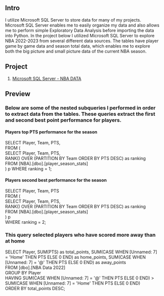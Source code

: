 ## Intro
I utilize Microsoft SQL Server to store data for many of my projects. Microsoft SQL Server enables me to easily organize my data and also allows me to perform simple
Exploratory Data Analysis before importing the data into Python. In the project below I utilized Microsoft SQL Server to explore NBA 2022-2023 from several different data sources. The tables have player game by game data and season total data, which enables me to explore both the big picture and small picture data of the current NBA season.

## Project
1. [Microsoft SQL Server - NBA DATA](https://github.com/djbrown227/Daniel_Portfolio/tree/main/SQL%20Projects/SQL%20Project)

## Preview
### Below are some of the nested subqueries I performed in order to extract data from the tables. These queries extract the first and second best point performance for players.

#### Players top PTS performance for the season<br>
SELECT Player, Team, PTS, <br>
FROM (<br>
  SELECT Player, Team, PTS,<br>
  RANK() OVER (PARTITION BY Team ORDER BY PTS DESC) as ranking<br>
  FROM [NBA].[dbo].[player_season_stats]<br>
) p
WHERE ranking = 1;

#### Players second best performance for the season<br>
SELECT Player, Team, PTS<br>
FROM (<br>
  SELECT Player, Team, PTS,<br>
  RANK() OVER (PARTITION BY Team ORDER BY PTS DESC) as ranking<br>
  FROM [NBA].[dbo].[player_season_stats]<br>
) p<br>
WHERE ranking = 2;

### This query selected players who have scored more away than at home<br>

SELECT Player, SUM(PTS) as total_points, SUM(CASE WHEN [Unnamed: 7] = 'Home' THEN PTS ELSE 0 END) as home_points, SUM(CASE WHEN [Unnamed: 7] = '@' THEN PTS ELSE 0 END) as away_points<br>
FROM [dbo].[NBA Data 2022]<br>
GROUP BY Player<br>
HAVING SUM(CASE WHEN [Unnamed: 7] = '@' THEN PTS ELSE 0 END) > SUM(CASE WHEN [Unnamed: 7] = 'Home' THEN PTS ELSE 0 END)<br>
ORDER BY total_points DESC;

